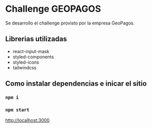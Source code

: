 # Challenge GEOPAGOS

Se desarrollo el challenge provisto por la empresa GeoPagos.

## Librerias utilizadas

- react-input-mask
- styled-components
- styled-icons
- tailwindcss

## Como instalar dependencias e inicar el sitio
### `npm i`
### `npm start`

[http://localhost:3000](http://localhost:3000)

